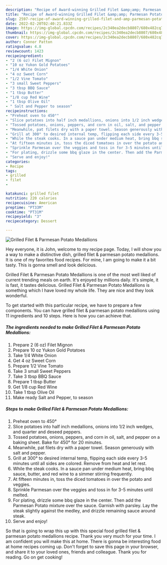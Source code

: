 ```yaml
---
description: "Recipe of Award-winning Grilled Filet &amp;amp; Parmesan Potato Medallions"
title: "Recipe of Award-winning Grilled Filet &amp;amp; Parmesan Potato Medallions"
slug: 2597-recipe-of-award-winning-grilled-filet-and-amp-parmesan-potato-medallions
date: 2022-02-20T02:40:21.833Z
image: https://img-global.cpcdn.com/recipes/2c340ea2decb8807/680x482cq70/grilled-filet-parmesan-potato-medallions-recipe-main-photo.jpg
thumbnail: https://img-global.cpcdn.com/recipes/2c340ea2decb8807/680x482cq70/grilled-filet-parmesan-potato-medallions-recipe-main-photo.jpg
cover: https://img-global.cpcdn.com/recipes/2c340ea2decb8807/680x482cq70/grilled-filet-parmesan-potato-medallions-recipe-main-photo.jpg
author: Connor Patton
ratingvalue: 4.8
reviewcount: 1423
recipeingredient:
- "2 (6 oz) Filet Mignon"
- "10 oz Yukon Gold Potatoes"
- "1/4 White Onion"
- "4 oz Sweet Corn"
- "1/2 Vine Tomato"
- "3 small Sweet Peppers"
- "3 tbsp BBQ Sauce"
- "1 tbsp Butter"
- "1/8 cup Red Wine"
- "1 tbsp Olive Oil"
- " Salt and Pepper to season"
recipeinstructions:
- "Preheat oven to 450°"
- "Slice potatoes into half inch medallions, onions into 1/2 inch wedges, and quarter and deseed peppers."
- "Tossed potatoes, onions, peppers, and corn in oil, salt, and pepper on a baking sheet. Bake for 450° for 20 minutes."
- "Meanwhile, pat filets dry with a paper towel. Season generously with salt and pepper."
- "Grill at 300° to desired internal temp, flipping each side every 3-5 minutes until all sides are colored. Remove from heat and let rest."
- "While the steak cooks. In a sauce pan under medium heat, bring bbq sauce, butter, and red wine to a simmer stirring frequently."
- "At fifteen minutes in, toss the diced tomatoes in over the potato and veggies."
- "Sprinkle Parmesan over the veggies and toss in for 3-5 minutes until melted."
- "For plating, drizzle some bbq glaze in the center. Then add the Parmesan Potato mixture over the sauce. Garnish with parsley. Lay the steak slightly against the medley, and drizzle remaining sauce around steak."
- "Serve and enjoy!"
categories:
- Recipe
tags:
- grilled
- filet
- 

katakunci: grilled filet  
nutrition: 220 calories
recipecuisine: American
preptime: "PT33M"
cooktime: "PT31M"
recipeyield: "3"
recipecategory: Dessert

---
```



![Grilled Filet &amp; Parmesan Potato Medallions](https://img-global.cpcdn.com/recipes/2c340ea2decb8807/680x482cq70/grilled-filet-parmesan-potato-medallions-recipe-main-photo.jpg)

Hey everyone, it is John, welcome to my recipe page. Today, I will show you a way to make a distinctive dish, grilled filet &amp; parmesan potato medallions. It is one of my favorites food recipes. For mine, I am going to make it a bit tasty. This is gonna smell and look delicious.



Grilled Filet &amp; Parmesan Potato Medallions is one of the most well liked of current trending meals on earth. It's enjoyed by millions daily. It's simple, it is fast, it tastes delicious. Grilled Filet &amp; Parmesan Potato Medallions is something which I have loved my whole life. They are nice and they look wonderful.


To get started with this particular recipe, we have to prepare a few components. You can have grilled filet &amp; parmesan potato medallions using 11 ingredients and 10 steps. Here is how you can achieve that.

<!--inarticleads1-->

##### The ingredients needed to make Grilled Filet &amp; Parmesan Potato Medallions:

1. Prepare 2 (6 oz) Filet Mignon
1. Prepare 10 oz Yukon Gold Potatoes
1. Take 1/4 White Onion
1. Get 4 oz Sweet Corn
1. Prepare 1/2 Vine Tomato
1. Take 3 small Sweet Peppers
1. Take 3 tbsp BBQ Sauce
1. Prepare 1 tbsp Butter
1. Get 1/8 cup Red Wine
1. Take 1 tbsp Olive Oil
1. Make ready  Salt and Pepper, to season




<!--inarticleads2-->

##### Steps to make Grilled Filet &amp; Parmesan Potato Medallions:

1. Preheat oven to 450°
1. Slice potatoes into half inch medallions, onions into 1/2 inch wedges, and quarter and deseed peppers.
1. Tossed potatoes, onions, peppers, and corn in oil, salt, and pepper on a baking sheet. Bake for 450° for 20 minutes.
1. Meanwhile, pat filets dry with a paper towel. Season generously with salt and pepper.
1. Grill at 300° to desired internal temp, flipping each side every 3-5 minutes until all sides are colored. Remove from heat and let rest.
1. While the steak cooks. In a sauce pan under medium heat, bring bbq sauce, butter, and red wine to a simmer stirring frequently.
1. At fifteen minutes in, toss the diced tomatoes in over the potato and veggies.
1. Sprinkle Parmesan over the veggies and toss in for 3-5 minutes until melted.
1. For plating, drizzle some bbq glaze in the center. Then add the Parmesan Potato mixture over the sauce. Garnish with parsley. Lay the steak slightly against the medley, and drizzle remaining sauce around steak.
1. Serve and enjoy!




So that is going to wrap this up with this special food grilled filet &amp; parmesan potato medallions recipe. Thank you very much for your time. I am confident you will make this at home. There is gonna be interesting food at home recipes coming up. Don't forget to save this page in your browser, and share it to your loved ones, friends and colleague. Thank you for reading. Go on get cooking!
